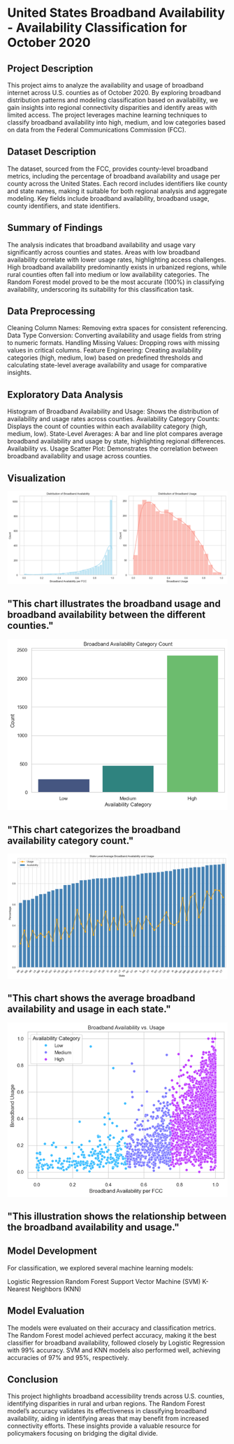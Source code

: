 # United States Broadband Availability - Availability Classification for October 2020
## Project Description
This project aims to analyze the availability and usage of broadband internet across U.S. counties as of October 2020. By exploring broadband distribution patterns and modeling classification based on availability, we gain insights into regional connectivity disparities and identify areas with limited access. The project leverages machine learning techniques to classify broadband availability into high, medium, and low categories based on data from the Federal Communications Commission (FCC).

## Dataset Description
The dataset, sourced from the FCC, provides county-level broadband metrics, including the percentage of broadband availability and usage per county across the United States. Each record includes identifiers like county and state names, making it suitable for both regional analysis and aggregate modeling. Key fields include broadband availability, broadband usage, county identifiers, and state identifiers.

## Summary of Findings
The analysis indicates that broadband availability and usage vary significantly across counties and states. Areas with low broadband availability correlate with lower usage rates, highlighting access challenges. High broadband availability predominantly exists in urbanized regions, while rural counties often fall into medium or low availability categories. The Random Forest model proved to be the most accurate (100%) in classifying availability, underscoring its suitability for this classification task.

## Data Preprocessing
Cleaning Column Names: Removing extra spaces for consistent referencing.
Data Type Conversion: Converting availability and usage fields from string to numeric formats.
Handling Missing Values: Dropping rows with missing values in critical columns.
Feature Engineering: Creating availability categories (high, medium, low) based on predefined thresholds and calculating state-level average availability and usage for comparative insights.

## Exploratory Data Analysis
Histogram of Broadband Availability and Usage: Shows the distribution of availability and usage rates across counties.
Availability Category Counts: Displays the count of counties within each availability category (high, medium, low).
State-Level Averages: A bar and line plot compares average broadband availability and usage by state, highlighting regional differences.
Availability vs. Usage Scatter Plot: Demonstrates the correlation between broadband availability and usage across counties.
## Visualization
![Distribution of BROADBAND USAGE AND BROADBAND AVAILABILITY PER FCC](images/image1.png)
## "This chart illustrates the broadband usage and broadband availability between the different counties."
![BROADBAND AVAILABILITY CATEGORY COUNTS](images/image2.png)
## "This chart categorizes the broadband availability category count."
![State-level Averages of BROADBAND AVAILABILITY and BROADBAND USAGE](images/image3.png)
## "This chart shows the average broadband availability and usage in each state."
![BROADBAND AVAILABILITY PER FCC and BROADBAND USAGE SCATTER PLOT](images/image4.png)
## "This illustration shows the relationship between the broadband availability and usage."


## Model Development
For classification, we explored several machine learning models:

Logistic Regression
Random Forest
Support Vector Machine (SVM)
K-Nearest Neighbors (KNN)

## Model Evaluation
The models were evaluated on their accuracy and classification metrics. The Random Forest model achieved perfect accuracy, making it the best classifier for broadband availability, followed closely by Logistic Regression with 99% accuracy. SVM and KNN models also performed well, achieving accuracies of 97% and 95%, respectively.

## Conclusion
This project highlights broadband accessibility trends across U.S. counties, identifying disparities in rural and urban regions. The Random Forest model’s accuracy validates its effectiveness in classifying broadband availability, aiding in identifying areas that may benefit from increased connectivity efforts. These insights provide a valuable resource for policymakers focusing on bridging the digital divide.
